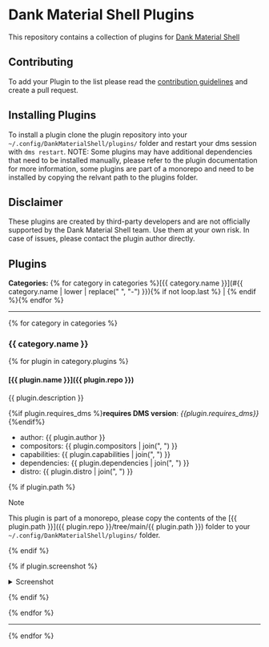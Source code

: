 # Dank Material Shell Plugins

This repository contains a collection of plugins for [Dank Material Shell](https://github.com/AvengeMedia/DankMaterialShell)

## Contributing

To add your Plugin to the list please read the [contribution guidelines](CONTRIBUTING.md) and create a pull request.

## Installing Plugins

To install a plugin clone the plugin repository into your `~/.config/DankMaterialShell/plugins/` folder and restart your dms session with `dms restart`. NOTE: Some plugins may have additional dependencies that need to be installed manually, please refer to the plugin documentation for more information, some plugins are part of a monorepo and need to be installed by copying the relvant path to the plugins folder.

## Disclaimer

These plugins are created by third-party developers and are not officially supported by the Dank Material Shell team. Use them at your own risk. In case of issues, please contact the plugin author directly.

## Plugins

**Categories:** {% for category in categories %}[{{ category.name }}](#{{ category.name | lower | replace(" ", "-") }}){% if not loop.last %} | {% endif %}{% endfor %}

----

{% for category in categories %}
### {{ category.name }}

{% for plugin in category.plugins %}
#### [{{ plugin.name }}]({{ plugin.repo }})

{{ plugin.description }}

{%if plugin.requires_dms %}<strong>requires DMS version</strong>: <em>{{plugin.requires_dms}}</em>{%endif%}

- author: {{ plugin.author }}
- compositors: {{ plugin.compositors | join(", ") }}
- capabilities: {{ plugin.capabilities | join(", ") }}
- dependencies: {{ plugin.dependencies | join(", ") }}
- distro: {{ plugin.distro | join(", ") }}

{% if plugin.path %}

> [!NOTE]
> This plugin is part of a monorepo, please copy the contents of the [{{ plugin.path }}]({{ plugin.repo }}/tree/main/{{ plugin.path }}) folder to your `~/.config/DankMaterialShell/plugins/` folder.

{% endif %}

{% if plugin.screenshot %}

<details>
<summary>Screenshot</summary>

![screenshot]({{ plugin.screenshot }})

</details>

{% endif %}

{% endfor %}

----

{% endfor %}

